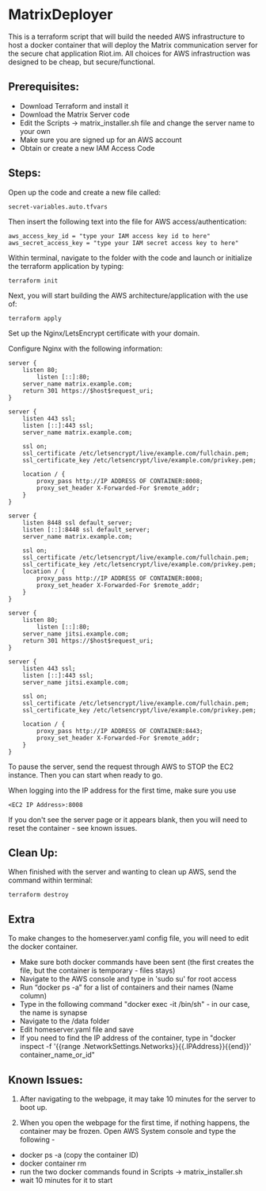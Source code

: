 # MatrixDeployer
This is a terraform script that will build the needed AWS infrastructure to host a docker container that will deploy the Matrix communication server for the secure chat application Riot.im.
All choices for AWS infrastruction was designed to be cheap, but secure/functional.

## Prerequisites:
* Download Terraform and install it
* Download the Matrix Server code
* Edit the Scripts -> matrix_installer.sh file and change the server name to your own
* Make sure you are signed up for an AWS account
* Obtain or create a new IAM Access Code
 
## Steps:
Open up the code and create a new file called: 
```
secret-variables.auto.tfvars
```

Then insert the following text into the file for AWS access/authentication:
```
aws_access_key_id = "type your IAM access key id to here"
aws_secret_access_key = "type your IAM secret access key to here"
```

Within terminal, navigate to the folder with the code and launch or initialize the terraform application by typing:
```
terraform init
```

Next, you will start building the AWS architecture/application with the use of: 
```
terraform apply
```

Set up the Nginx/LetsEncrypt certificate with your domain.

Configure Nginx with the following information:
```
server {
    listen 80;
        listen [::]:80;
    server_name matrix.example.com;
    return 301 https://$host$request_uri;
}

server {
    listen 443 ssl;
    listen [::]:443 ssl;
    server_name matrix.example.com;

    ssl on;
    ssl_certificate /etc/letsencrypt/live/example.com/fullchain.pem;
    ssl_certificate_key /etc/letsencrypt/live/example.com/privkey.pem;

    location / {
        proxy_pass http://IP ADDRESS OF CONTAINER:8008;
        proxy_set_header X-Forwarded-For $remote_addr;
    }
}

server {
    listen 8448 ssl default_server;
    listen [::]:8448 ssl default_server;
    server_name matrix.example.com;

    ssl on;
    ssl_certificate /etc/letsencrypt/live/example.com/fullchain.pem;
    ssl_certificate_key /etc/letsencrypt/live/example.com/privkey.pem;
    location / {
        proxy_pass http://IP ADDRESS OF CONTAINER:8008;
        proxy_set_header X-Forwarded-For $remote_addr;
    }
}

server {
    listen 80;
        listen [::]:80;
    server_name jitsi.example.com;
    return 301 https://$host$request_uri;
}

server {
    listen 443 ssl;
    listen [::]:443 ssl;
    server_name jitsi.example.com;

    ssl on;
    ssl_certificate /etc/letsencrypt/live/example.com/fullchain.pem;
    ssl_certificate_key /etc/letsencrypt/live/example.com/privkey.pem;

    location / {
        proxy_pass http://IP ADDRESS OF CONTAINER:8443;
        proxy_set_header X-Forwarded-For $remote_addr;
    }
}
```

To pause the server, send the request through AWS to STOP the EC2 instance. Then you can start when ready to go.

When logging into the IP address for the first time, make sure you use
```
<EC2 IP Address>:8008
```

If you don't see the server page or it appears blank, then you will need to reset the container - see known issues.

## Clean Up:
When finished with the server and wanting to clean up AWS, send the command within terminal: 
```
terraform destroy
```

## Extra
To make changes to the homeserver.yaml config file, you will need to edit the docker container.
* Make sure both docker commands have been sent (the first creates the file, but the container is temporary - files stays)
* Navigate to the AWS console and type in 'sudo su' for root access
* Run “docker ps -a” for a list of containers and their names (Name column)
* Type in the following command "docker exec -it <container name> /bin/sh" - in our case, the name is synapse
* Navigate to the /data folder
* Edit homeserver.yaml file and save
* If you need to find the IP address of the container, type in "docker inspect -f '{{range .NetworkSettings.Networks}}{{.IPAddress}}{{end}}' container_name_or_id"


## Known Issues:
1) After navigating to the webpage, it may take 10 minutes for the server to boot up.

2) When you open the webpage for the first time, if nothing happens, the container may be frozen.
Open AWS System console and type the following -
* docker ps -a    (copy the container ID)
* docker container rm <id>
* run the two docker commands found in Scripts -> matrix_installer.sh
* wait 10 minutes for it to start

